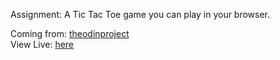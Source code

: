 Assignment:
A Tic Tac Toe game you can play in your browser.

Coming from: [theodinproject](https://www.theodinproject.com)<br>
View Live: [here](https://bpetermann.github.io/tic-tac-toe/)
